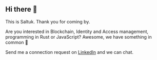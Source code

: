 ## Hi there 👋

This is Saltuk. Thank you for coming by.

Are you interested in Blockchain, Identity and Access management, programming in Rust or JavaScript? Awesome, we have something in common 🔭

Send me a connection request on [LinkedIn](https://uk.linkedin.com/in/saltukalakus) and we can chat. 

<!--
**saltukalakus/saltukalakus** is a ✨ _special_ ✨ repository because its `README.md` (this file) appears on your GitHub profile.

Here are some ideas to get you started:

- 🔭 I’m currently working on ...
- 🌱 I’m currently learning ...
- 👯 I’m looking to collaborate on ...
- 🤔 I’m looking for help with ...
- 💬 Ask me about ...
- 📫 How to reach me: ...
- 😄 Pronouns: ...
- ⚡ Fun fact: ...


⭐️⭐️⭐️ 👉 my projects if you found them useful 🫣

All contributions (PRs, Issues, Questions) are welcome!

-->

<!--
| <a><img align="center" src="https://github-readme-stats.vercel.app/api?username=saltukalakus&show_icons=true&include_all_commits=true&theme=buefy&hide_border=true" alt="Anurag's github stats" /></a> | <a><img align="center" src="https://github-readme-stats.vercel.app/api/top-langs/?username=saltukalakus&layout=compact&theme=buefy&hide_border=true" /></a> |
| ------------- | ------------- |
-->
